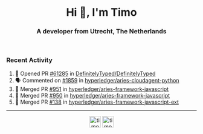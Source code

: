 <h1 align="center">Hi 👋, I'm Timo</h1>
<h3 align="center">A developer from Utrecht, The Netherlands</h3>
<br/>
<!-- https://github.com/rahuldkjain/github-profile-readme-generator --!>

<!--  <p align="left"><img src="https://github-readme-stats.vercel.app/api?username=timoglastra&show_icons=true&count_private=true&" alt="timoglastra" /></p> --!>

<!--
Github language stats
<p align="left"><img src="https://github-readme-stats.vercel.app/api/top-langs/?username=timoglastra&layout=compact" alt="timoglastra" /><p>
-->

<!-- Codestats language stats -->
<!-- <p align="left"><img src="https://codestats-readme.vercel.app/api/top-langs/?username=timoglastra&layout=compact&language_count=12" alt="timoglastra" /><p>    --!>
  
<h3>Recent Activity</h3>

<!--START_SECTION:activity-->
1. 💪 Opened PR [#61285](https://github.com/DefinitelyTyped/DefinitelyTyped/pull/61285) in [DefinitelyTyped/DefinitelyTyped](https://github.com/DefinitelyTyped/DefinitelyTyped)
2. 🗣 Commented on [#1859](https://github.com/hyperledger/aries-cloudagent-python/issues/1859) in [hyperledger/aries-cloudagent-python](https://github.com/hyperledger/aries-cloudagent-python)
3. 🎉 Merged PR [#951](https://github.com/hyperledger/aries-framework-javascript/pull/951) in [hyperledger/aries-framework-javascript](https://github.com/hyperledger/aries-framework-javascript)
4. 🎉 Merged PR [#950](https://github.com/hyperledger/aries-framework-javascript/pull/950) in [hyperledger/aries-framework-javascript](https://github.com/hyperledger/aries-framework-javascript)
5. 🎉 Merged PR [#138](https://github.com/hyperledger/aries-framework-javascript-ext/pull/138) in [hyperledger/aries-framework-javascript-ext](https://github.com/hyperledger/aries-framework-javascript-ext)
<!--END_SECTION:activity-->

---

<p align="center">
<a href="https://twitter.com/timoglastra" target="blank"><img align="center" src="https://cdn.jsdelivr.net/npm/simple-icons@3.0.1/icons/twitter.svg" alt="timoglastra" height="30" width="30" /></a>
<a href="https://linkedin.com/in/timoglastra" target="blank"><img align="center" src="https://cdn.jsdelivr.net/npm/simple-icons@3.0.1/icons/linkedin.svg" alt="timoglastra" height="30" width="30" /></a>
</p>



